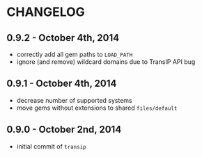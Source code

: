 # CHANGELOG

## 0.9.2 - October 4th, 2014

- correctly add all gem paths to `LOAD_PATH`
- ignore (and remove) wildcard domains due to TransIP API bug

## 0.9.1 - October 4th, 2014

- decrease number of supported systems
- move gems without extensions to shared `files/default`

## 0.9.0 - October 2nd, 2014

- initial commit of `transip`
